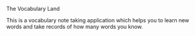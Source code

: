The Vocabulary Land

This is a vocabulary note taking application which helps you to learn new words and take records of how many words you know.

